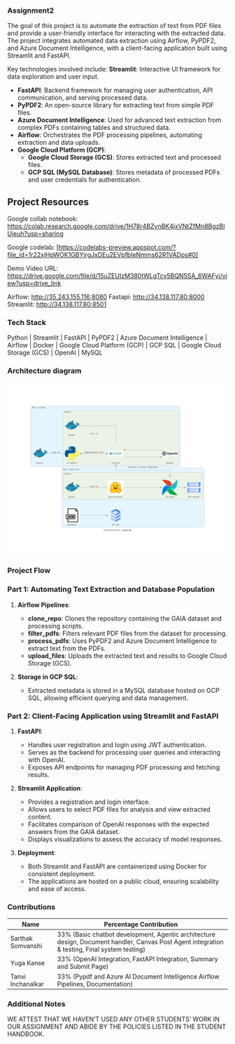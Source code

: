 ### Assignment2

The goal of this project is to automate the extraction of text from PDF files and provide a user-friendly interface for interacting with the extracted data. The project integrates automated data extraction using Airflow, PyPDF2, and Azure Document Intelligence, with a client-facing application built using Streamlit and FastAPI.


Key technologies involved include:
 **Streamlit**: Interactive UI framework for data exploration and user input.
- **FastAPI**: Backend framework for managing user authentication, API communication, and serving processed data.
- **PyPDF2**: An open-source library for extracting text from simple PDF files.
- **Azure Document Intelligence**: Used for advanced text extraction from complex PDFs containing tables and structured data.
- **Airflow**: Orchestrates the PDF processing pipelines, automating extraction and data uploads.
- **Google Cloud Platform (GCP)**:
  - **Google Cloud Storage (GCS)**: Stores extracted text and processed files.
  - **GCP SQL (MySQL Database)**: Stores metadata of processed PDFs and user credentials for authentication.

## Project Resources



Google collab notebook: https://colab.research.google.com/drive/1H78r4BZynBK4jxVNtZfMn8BgzBlUjeuh?usp=sharing

Google codelab: [https://codelabs-preview.appspot.com/?file_id=1r22xjHpWOK1GBYjrgJxDEu2EVpfbIeNmms62R1VADps#0]

Demo Video URL: https://drive.google.com/file/d/15uZEUIzM380tWLgTcy5BQN5SA_6WAFyi/view?usp=drive_link

Airflow: http://35.243.155.116:8080
Fastapi: http://34.138.117.80:8000
Streamlit: http://34.138.117.80:8501

### Tech Stack
Python | Streamlit | FastAPI | PyPDF2 | Azure Document Intelligence | Airflow | Docker | Google Cloud Platform (GCP) | GCP SQL | Google Cloud Storage (GCS) | OpenAI | MySQL

### Architecture diagram ###

![image](Diagrams/architecture_diagram.png)

### Project Flow

### Part 1: Automating Text Extraction and Database Population
1. **Airflow Pipelines**:
   - **clone_repo**: Clones the repository containing the GAIA dataset and processing scripts.
   - **filter_pdfs**: Filters relevant PDF files from the dataset for processing.
   - **process_pdfs**: Uses PyPDF2 and Azure Document Intelligence to extract text from the PDFs.
   - **upload_files**: Uploads the extracted text and results to Google Cloud Storage (GCS).

2. **Storage in GCP SQL**:
   - Extracted metadata is stored in a MySQL database hosted on GCP SQL, allowing efficient querying and data management.

### Part 2: Client-Facing Application using Streamlit and FastAPI
1. **FastAPI**:
   - Handles user registration and login using JWT authentication.
   - Serves as the backend for processing user queries and interacting with OpenAI.
   - Exposes API endpoints for managing PDF processing and fetching results.
   
2. **Streamlit Application**:
   - Provides a registration and login interface.
   - Allows users to select PDF files for analysis and view extracted content.
   - Facilitates comparison of OpenAI responses with the expected answers from the GAIA dataset.
   - Displays visualizations to assess the accuracy of model responses.

3. **Deployment**:
   - Both Streamlit and FastAPI are containerized using Docker for consistent deployment.
   - The applications are hosted on a public cloud, ensuring scalability and ease of access.


### Contributions

| Name                            | Percentage Contribution |
| ------------------------------- | ----------------------- |
| Sarthak Somvanshi               | 33% (Basic chatbot development, Agentic architecture design, Document handler, Canvas Post Agent integration & testing, Final system testing)                    |
| Yuga Kanse                      | 33% (OpenAI Integration, FastAPI Integration, Summary and Submit Page)                  |
| Tanvi Inchanalkar               | 33% (Pypdf and Azure AI Document Intelligence Airflow Pipelines, Documentation)                   |

### Additional Notes
WE ATTEST THAT WE HAVEN’T USED ANY OTHER STUDENTS’ WORK IN OUR ASSIGNMENT AND ABIDE BY THE POLICIES LISTED IN THE STUDENT HANDBOOK. 

